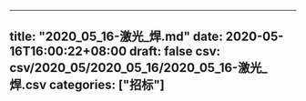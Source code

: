 
---
title: "2020_05_16-激光_焊.md"
date: 2020-05-16T16:00:22+08:00
draft: false
csv: csv/2020_05/2020_05_16/2020_05_16-激光_焊.csv
categories: ["招标"]
---
